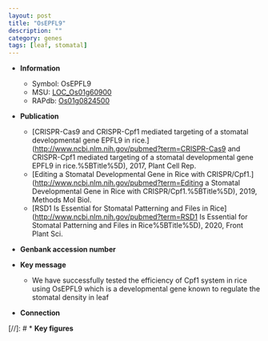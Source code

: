 ```yaml
---
layout: post
title: "OsEPFL9"
description: ""
category: genes
tags: [leaf, stomatal]
---
```


* **Information**  
    + Symbol: OsEPFL9  
    + MSU: [LOC_Os01g60900](http://rice.plantbiology.msu.edu/cgi-bin/ORF_infopage.cgi?orf=LOC_Os01g60900)  
    + RAPdb: [Os01g0824500](http://rapdb.dna.affrc.go.jp/viewer/gbrowse_details/irgsp1?name=Os01g0824500)  

* **Publication**  
    + [CRISPR-Cas9 and CRISPR-Cpf1 mediated targeting of a stomatal developmental gene EPFL9 in rice.](http://www.ncbi.nlm.nih.gov/pubmed?term=CRISPR-Cas9 and CRISPR-Cpf1 mediated targeting of a stomatal developmental gene EPFL9 in rice.%5BTitle%5D), 2017, Plant Cell Rep.
    + [Editing a Stomatal Developmental Gene in Rice with CRISPR/Cpf1.](http://www.ncbi.nlm.nih.gov/pubmed?term=Editing a Stomatal Developmental Gene in Rice with CRISPR/Cpf1.%5BTitle%5D), 2019, Methods Mol Biol.
    + [RSD1 Is Essential for Stomatal Patterning and Files in Rice](http://www.ncbi.nlm.nih.gov/pubmed?term=RSD1 Is Essential for Stomatal Patterning and Files in Rice%5BTitle%5D), 2020, Front Plant Sci.

* **Genbank accession number**  

* **Key message**  
    + We have successfully tested the efficiency of Cpf1 system in rice using OsEPFL9 which is a developmental gene known to regulate the stomatal density in leaf

* **Connection**  

[//]: # * **Key figures**  


